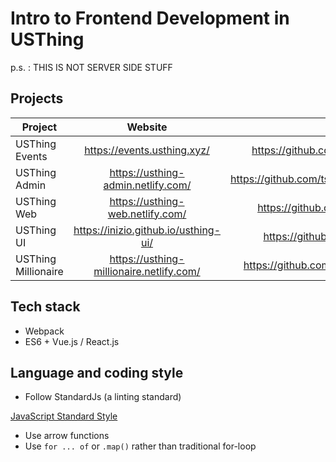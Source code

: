 # Intro to Frontend Development in USThing

p.s. : THIS IS NOT SERVER SIDE STUFF

## Projects

| Project|Website|Repo|
| ------------------------------------------------------------ | :----------------------------------------------------------: | :----------------------------------------------------------: |
|USThing Events|https://events.usthing.xyz/|https://github.com/IniZio/usthing-events|
|USThing Admin|https://usthing-admin.netlify.com/|https://github.com/tszkanlo/USThing_AdminPanel|
|USThing Web|https://usthing-web.netlify.com/|https://github.com/IniZio/usthing-web|
|USThing UI|https://inizio.github.io/usthing-ui/|https://github.com/IniZio/usthing-ui|
|USThing Millionaire|https://usthing-millionaire.netlify.com/|https://github.com/IniZio/usthing-millionaire|

## Tech stack

- Webpack
- ES6 + Vue.js / React.js

## Language and coding style

- Follow StandardJs (a linting standard)

[JavaScript Standard Style](https://standardjs.com)

- Use arrow functions
- Use `for ... of` or `.map()` rather than traditional for-loop

